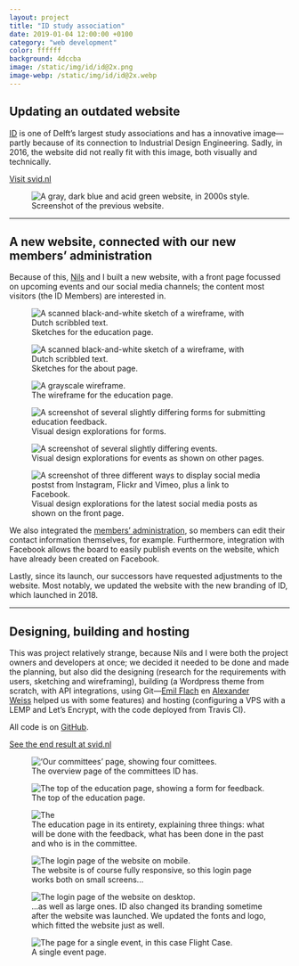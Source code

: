 ```yaml
---
layout: project
title: "ID study association"
date: 2019-01-04 12:00:00 +0100
category: "web development"
color: ffffff
background: 4dccba
image: /static/img/id/id@2x.png
image-webp: /static/img/id/id@2x.webp
---
```


## Updating an outdated website

[ID](https://studieverenigingid.nl) is one of Delft’s largest study associations and has a innovative image—partly because of its connection to Industrial Design Engineering. Sadly, in 2016, the website did not really fit with this image, both visually and technically.

<a href="https://studieverenigingid.nl" class="button" target="_blank" rel="noreferrer">Visit svid.nl</a>


<div class="project__picture-group project__picture-group--light">
  <figure class="project__picture">
    <picture>
      <source data-srcset="/static/img/id/id.tudelft.nl.webp 1x,
        /static/img/id/id.tudelft.nl@2x.webp 2x"
        type="image/webp" class="lazy">
      <img loading="lazy" class="project__image lazy" alt="A gray, dark blue and acid green website, in 2000s style."
        data-srcset="/static/img/id/id.tudelft.nl.png 1x,
          /static/img/id/id.tudelft.nl@2x.png 2x"
        src="/static/img/placeholder.jpg"
        data-src="/static/img/id/id.tudelft.nl.png">
    </picture>
    <figcaption class="project__caption">
      Screenshot of the previous website.
    </figcaption>
  </figure>
</div>


---

## A new website, connected with our new members’ administration

Because of this, [Nils](https://nilswesthoff.com/) and I built a new website, with a front page focussed on upcoming events and our social media channels; the content most visitors (the ID Members) are interested in.


<div class="project__picture-group">

  <figure class="project__picture">
    <picture>
      <source data-srcset="/static/img/id/sketches-1.webp 1x,
        /static/img/id/sketches-1.webp 2x"
        type="image/webp" class="lazy">
      <img loading="lazy" class="project__image lazy" alt="A scanned black-and-white sketch of a wireframe, with Dutch scribbled text."
        data-srcset="/static/img/id/sketches-1.png 1x,
          /static/img/id/sketches-1.png 2x"
        src="/static/img/placeholder.jpg"
        data-src="/static/img/id/sketches-1.png">
    </picture>
    <figcaption class="project__caption">
      Sketches for the education page.
    </figcaption>
  </figure>

  <figure class="project__picture">
    <picture>
      <source data-srcset="/static/img/id/sketches-2.webp 1x,
        /static/img/id/sketches-2.webp 2x"
        type="image/webp" class="lazy">
      <img loading="lazy" class="project__image lazy" alt="A scanned black-and-white sketch of a wireframe, with Dutch scribbled text."
        data-srcset="/static/img/id/sketches-2.png 1x,
          /static/img/id/sketches-2.png 2x"
        src="/static/img/placeholder.jpg"
        data-src="/static/img/id/sketches-2.png">
    </picture>
    <figcaption class="project__caption">
      Sketches for the about page.
    </figcaption>
  </figure>

  <figure class="project__picture">
    <picture>
      <source data-srcset="/static/img/id/wireframe.webp 1x,
        /static/img/id/wireframe@2x.webp 2x"
        type="image/webp" class="lazy">
      <img loading="lazy" class="project__image lazy" alt="A grayscale wireframe."
        data-srcset="/static/img/id/wireframe.png 1x,
          /static/img/id/wireframe@2x.png 2x"
        src="/static/img/placeholder.jpg"
        data-src="/static/img/id/wireframe.png">
    </picture>
    <figcaption class="project__caption">
      The wireframe for the education page.
    </figcaption>
  </figure>

  <figure class="project__picture">
    <picture>
      <source data-srcset="/static/img/id/design-explorations-form.webp 1x,
        /static/img/id/design-explorations-form.webp 2x"
        type="image/webp" class="lazy">
      <img loading="lazy" class="project__image lazy" alt="A screenshot of several slightly differing forms for submitting education feedback."
        data-srcset="/static/img/id/design-explorations-form.png 1x,
          /static/img/id/design-explorations-form.png 2x"
        src="/static/img/placeholder.jpg"
        data-src="/static/img/id/design-explorations-form.png">
    </picture>
    <figcaption class="project__caption">
      Visual design explorations for forms.
    </figcaption>
  </figure>

  <figure class="project__picture">
    <picture>
      <source data-srcset="/static/img/id/design-explorations-events.webp 1x,
        /static/img/id/design-explorations-events.webp 2x"
        type="image/webp" class="lazy">
      <img loading="lazy" class="project__image lazy" alt="A screenshot of several slightly differing events."
        data-srcset="/static/img/id/design-explorations-events.png 1x,
          /static/img/id/design-explorations-events.png 2x"
        src="/static/img/placeholder.jpg"
        data-src="/static/img/id/design-explorations-events.png">
    </picture>
    <figcaption class="project__caption">
      Visual design explorations for events as shown on other pages.
    </figcaption>
  </figure>

  <figure class="project__picture">
    <picture>
      <source data-srcset="/static/img/id/design-explorations-social-media.webp 1x,
        /static/img/id/design-explorations-social-media@2x.webp 2x"
        type="image/webp" class="lazy">
      <img loading="lazy" class="project__image lazy" alt="A screenshot of three different ways to display social media postst from Instagram, Flickr and Vimeo, plus a link to Facebook."
        data-srcset="/static/img/id/design-explorations-social-media.png 1x,
          /static/img/id/design-explorations-social-media@2x.png 2x"
        src="/static/img/placeholder.jpg"
        data-src="/static/img/id/design-explorations-social-media.png">
    </picture>
    <figcaption class="project__caption">
      Visual design explorations for the latest social media posts as shown on the front page.
    </figcaption>
  </figure>

</div>


We also integrated the [members’ administration](http://moeilijkedingen.nl/lassie), so members can edit their contact information themselves, for example. Furthermore, integration with Facebook allows the board to easily publish events on the website, which have already been created on Facebook.

Lastly, since its launch, our successors have requested adjustments to the website. Most notably, we updated the website with the new branding of ID, which launched in 2018.

---

## Designing, building and hosting

This was project relatively strange, because Nils and I were both the project owners and developers at once; we decided it needed to be done and made the planning, but also did the designing (research for the requirements with users, sketching and wireframing), building (a Wordpress theme from scratch, with API integrations, using Git—[Emil Flach](http://emilflach.com/) en [Alexander Weiss](http://www.alexanderweiss.nl/) helped us with some features) and hosting (configuring a VPS with a LEMP and Let’s Encrypt, with the code deployed from Travis CI).

All code is on [GitHub](http://github.com/studieverenigingid/i.d-Website).

<a href="https://studieverenigingid.nl" class="button" target="_blank" rel="noreferrer">See the end result at svid.nl</a>

<div class="project__picture-group">

  <figure class="project__picture">
    <picture>
      <source data-srcset="/static/img/id/committees.webp 1x,
        /static/img/id/committees@2x.webp 2x"
        type="image/webp" class="lazy">
      <img loading="lazy" class="project__image lazy" alt="‘Our committees’ page, showing four comittees."
        data-srcset="/static/img/id/committees.png 1x,
          /static/img/id/committees@2x.png 2x"
        src="/static/img/placeholder.jpg"
        data-src="/static/img/id/committees.png">
    </picture>
    <figcaption class="project__caption">
      The overview page of the committees ID has.
    </figcaption>
  </figure>

  <figure class="project__picture">
    <picture>
      <source data-srcset="/static/img/id/education.webp 1x,
        /static/img/id/education@2x.webp 2x"
        type="image/webp" class="lazy">
      <img loading="lazy" class="project__image lazy" alt="The top of the education page, showing a form for feedback."
        data-srcset="/static/img/id/education.png 1x,
          /static/img/id/education@2x.png 2x"
        src="/static/img/placeholder.jpg"
        data-src="/static/img/id/education.png">
    </picture>
    <figcaption class="project__caption">
      The top of the education page.
    </figcaption>
  </figure>

  <figure class="project__picture">
    <picture>
      <source data-srcset="/static/img/id/education-full.webp 1x,
        /static/img/id/education-full@2x.webp 2x"
        type="image/webp" class="lazy">
      <img loading="lazy" class="project__image lazy" alt="The"
        data-srcset="/static/img/id/education-full.png 1x,
          /static/img/id/education-full@2x.png 2x"
        src="/static/img/placeholder.jpg"
        data-src="/static/img/id/education-full.png">
    </picture>
    <figcaption class="project__caption">
      The education page in its entirety, explaining three things: what will be done with the feedback, what has been done in the past and who is in the committee.
    </figcaption>
  </figure>

  <figure class="project__picture">
    <picture>
      <source data-srcset="/static/img/id/login-mobile.webp 1x,
        /static/img/id/login-mobile.webp 2x"
        type="image/webp" class="lazy">
      <img loading="lazy" class="project__image lazy" alt="The login page of the website on mobile."
        data-srcset="/static/img/id/login-mobile.png 1x,
          /static/img/id/login-mobile.png 2x"
        src="/static/img/placeholder.jpg"
        data-src="/static/img/id/login-mobile.png">
    </picture>
    <figcaption class="project__caption">
      The website is of course fully responsive, so this login page works both on small screens...
    </figcaption>
  </figure>

  <figure class="project__picture">
    <picture>
      <source data-srcset="/static/img/id/login-desktop.webp 1x,
        /static/img/id/login-desktop@2x.webp 2x"
        type="image/webp" class="lazy">
      <img loading="lazy" class="project__image lazy" alt="The login page of the website on desktop."
        data-srcset="/static/img/id/login-desktop.png 1x,
          /static/img/id/login-desktop@2x.png 2x"
        src="/static/img/placeholder.jpg"
        data-src="/static/img/id/login-desktop.png">
    </picture>
    <figcaption class="project__caption">
      ...as well as large ones. ID also changed its branding sometime after the website was launched. We updated the fonts and logo, which fitted the website just as well.
    </figcaption>
  </figure>

  <figure class="project__picture">
    <picture>
      <source data-srcset="/static/img/id/event-page.webp 1x,
        /static/img/id/event-page@2x.webp 2x"
        type="image/webp" class="lazy">
      <img loading="lazy" class="project__image lazy" alt="The page for a single event, in this case Flight Case."
        data-srcset="/static/img/id/event-page.png 1x,
          /static/img/id/event-page@2x.png 2x"
        src="/static/img/placeholder.jpg"
        data-src="/static/img/id/event-page.png">
    </picture>
    <figcaption class="project__caption">
      A single event page.
    </figcaption>
  </figure>

</div>
